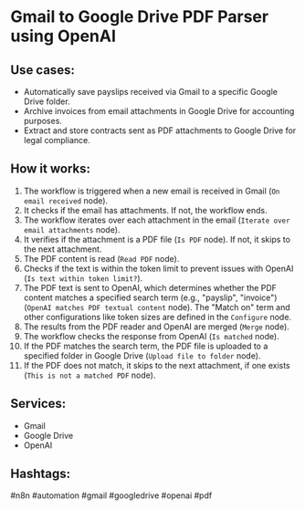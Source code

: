 # Gmail to Google Drive PDF Parser using OpenAI

## Use cases:

- Automatically save payslips received via Gmail to a specific Google Drive folder.
- Archive invoices from email attachments in Google Drive for accounting purposes.
- Extract and store contracts sent as PDF attachments to Google Drive for legal compliance.

## How it works:

1.  The workflow is triggered when a new email is received in Gmail (`On email received` node).
2.  It checks if the email has attachments. If not, the workflow ends.
3.  The workflow iterates over each attachment in the email (`Iterate over email attachments` node).
4.  It verifies if the attachment is a PDF file (`Is PDF` node). If not, it skips to the next attachment.
5.  The PDF content is read (`Read PDF` node).
6.  Checks if the text is within the token limit to prevent issues with OpenAI (`Is text within token limit?`).
7.  The PDF text is sent to OpenAI, which determines whether the PDF content matches a specified search term (e.g., "payslip", "invoice") (`OpenAI matches PDF textual content` node).  The "Match on" term and other configurations like token sizes are defined in the `Configure` node.
8.  The results from the PDF reader and OpenAI are merged (`Merge` node).
9.  The workflow checks the response from OpenAI (`Is matched` node).
10. If the PDF matches the search term, the PDF file is uploaded to a specified folder in Google Drive (`Upload file to folder` node).
11. If the PDF does not match, it skips to the next attachment, if one exists (`This is not a matched PDF` node).

## Services:

-   Gmail
-   Google Drive
-   OpenAI

## Hashtags:

#n8n #automation #gmail #googledrive #openai #pdf
